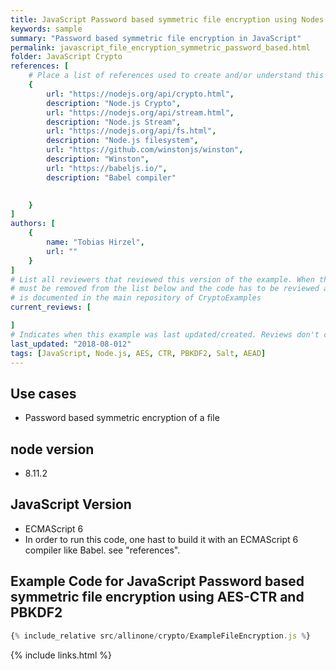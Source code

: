 ```yaml
---
title: JavaScript Password based symmetric file encryption using Nodes native "Crypto" Library 
keywords: sample
summary: "Password based symmetric file encryption in JavaScript"
permalink: javascript_file_encryption_symmetric_password_based.html
folder: JavaScript Crypto
references: [
    # Place a list of references used to create and/or understand this example.
    {
        url: "https://nodejs.org/api/crypto.html",
        description: "Node.js Crypto",
        url: "https://nodejs.org/api/stream.html",
        description: "Node.js Stream",
        url: "https://nodejs.org/api/fs.html",
        description: "Node.js filesystem",
        url: "https://github.com/winstonjs/winston",
        description: "Winston",
        url: "https://babeljs.io/",
        description: "Babel compiler"

       
    }
]
authors: [
    {
        name: "Tobias Hirzel",
        url: ""
    }
]
# List all reviewers that reviewed this version of the example. When the example is updated all old reviews
# must be removed from the list below and the code has to be reviewed again. The complete review process
# is documented in the main repository of CryptoExamples
current_reviews: [

]
# Indicates when this example was last updated/created. Reviews don't change this.
last_updated: "2018-08-012"
tags: [JavaScript, Node.js, AES, CTR, PBKDF2, Salt, AEAD]
---
```


## Use cases

-   Password based symmetric encryption of a file

## node version

-   8.11.2

## JavaScript Version

-   ECMAScript 6
-   In order to run this code, one hast to build it with an ECMAScript 6 compiler like Babel. see "references".

## Example Code for JavaScript Password based symmetric file encryption using AES-CTR and PBKDF2

```js
{% include_relative src/allinone/crypto/ExampleFileEncryption.js %}
```

{% include links.html %}
